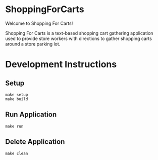 # ShoppingForCarts

Welcome to Shopping For Carts!

Shopping For Carts is a text-based shopping cart gathering application used to provide store workers with directions to gather shopping carts around a store parking lot.

# Development Instructions
## Setup
```
make setup
make build
```

## Run Application
```
make run
```

## Delete Application
```
make clean
```